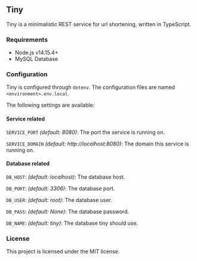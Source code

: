 ## Tiny
Tiny is a minimalistic REST service for url shortening, written in TypeScript.

### Requirements
- Node.js v14.15.4+
- MySQL Database

### Configuration
Tiny is configured through `dotenv`.
The configuration files are named `<environment>.env.local`.

The following settings are available:

#### Service related
`SERVICE_PORT` _(default: 8080)_: The port the service is running on.

`SERVICE_DOMAIN` _(default: http://localhost:8080)_: The domain this service is running on.

#### Database related
`DB_HOST`: _(default: localhost)_: The database host.

`DB_PORT`: _(default: 3306)_: The database port.

`DB_USER`: _(default: root)_: The database user.

`DB_PASS`: _(default: None)_: The database password.

`DB_NAME`: _(default: tiny)_: The database tiny should use.

### License
This project is licensed under the MIT license.
